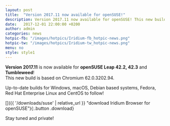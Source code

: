```yaml
---
layout: post
title:  "Version 2017.11 now available for openSUSE!"
description: Version 2017.11 now available for openSUSE! This new build is based on Chromium 62.0.3202.94.
date:   2017-12-01 22:00:00 +0200
author:	admin
categories: news
hotpic-fb: "/images/hotpics/Iridium-fb_hotpic-news.png"
hotpic-tw: "/images/hotpics/Iridium-tw_hotpic-news.png"
menu: no
style: style1
---
```


**Version 2017.11** is now available for **openSUSE Leap 42.2, 42.3** and **Tumbleweed**!    
This new build is based on Chromium 62.0.3202.94.     

Up-to-date builds for Windows, macOS, Debian based systems, Fedora, Red Hat Enterprise Linux and CentOS to follow!     

[]({{ '/downloads/suse' | relative_url }} "download Iridium Browser for openSUSE"){:.button .download}     

Stay tuned and private!